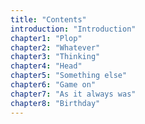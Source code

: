 ```yaml
---
title: "Contents"
introduction: "Introduction"
chapter1: "Plop"
chapter2: "Whatever"
chapter3: "Thinking"
chapter4: "Head"
chapter5: "Something else"
chapter6: "Game on"
chapter7: "As it always was"
chapter8: "Birthday"
---
```

